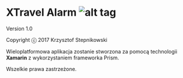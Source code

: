 # <b> XTravel Alarm </b> ![alt tag](https://www.freeonlinephotoeditor.com/tmp/img-58b525115c2e7/step0000.png?1488266529322) <br />

Version 1.0

Copyright ⓒ 2017 Krzysztof Stepnikowski

Wieloplatformowa aplikacja zostanie stworzona za pomocą technologii <b>Xamarin</b> z wykorzystaniem frameworka Prism.

Wszelkie prawa zastrzeżone.
